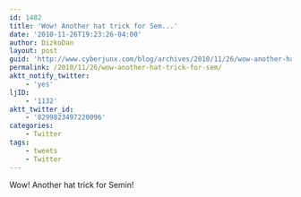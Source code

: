 ```yaml
---
id: 1482
title: 'Wow! Another hat trick for Sem...'
date: '2010-11-26T19:23:26-04:00'
author: DizkoDan
layout: post
guid: 'http://www.cyberjunx.com/blog/archives/2010/11/26/wow-another-hat-trick-for-sem/'
permalink: /2010/11/26/wow-another-hat-trick-for-sem/
aktt_notify_twitter:
    - 'yes'
ljID:
    - '1132'
aktt_twitter_id:
    - '8299823497220096'
categories:
    - Twitter
tags:
    - tweets
    - Twitter
---
```


Wow! Another hat trick for Semin!